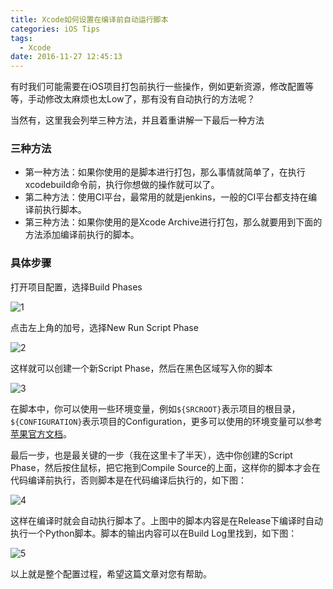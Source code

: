 ```yaml
---
title: Xcode如何设置在编译前自动运行脚本
categories: iOS Tips
tags:
  - Xcode
date: 2016-11-27 12:45:13
---
```


有时我们可能需要在iOS项目打包前执行一些操作，例如更新资源，修改配置等等，手动修改太麻烦也太Low了，那有没有自动执行的方法呢？

当然有，这里我会列举三种方法，并且着重讲解一下最后一种方法

### 三种方法

* 第一种方法：如果你使用的是脚本进行打包，那么事情就简单了，在执行xcodebuild命令前，执行你想做的操作就可以了。
* 第二种方法：使用CI平台，最常用的就是jenkins，一般的CI平台都支持在编译前执行脚本。
* 第三种方法：如果你使用的是Xcode Archive进行打包，那么就要用到下面的方法添加编译前执行的脚本。

### 具体步骤

打开项目配置，选择Build Phases

![1](http://oldblog.shicishuzhai.com/5335ab06bc21202c00fa0014d2df47a3.png)

点击左上角的加号，选择New Run Script Phase

![2](http://oldblog.shicishuzhai.com/63c4d36a01c97b137892fa32fb78a028.png)

这样就可以创建一个新Script Phase，然后在黑色区域写入你的脚本

![3](http://oldblog.shicishuzhai.com/f247183d1bc837e1d67ea5ae04281be5.png)

在脚本中，你可以使用一些环境变量，例如``${SRCROOT}``表示项目的根目录，``${CONFIGURATION}``表示项目的Configuration，更多可以使用的环境变量可以参考[苹果官方文档](https://developer.apple.com/legacy/library/documentation/DeveloperTools/Reference/XcodeBuildSettingRef/0-Introduction/introduction.html#//apple_ref/doc/uid/TP40003931-CH1-SW1)。

最后一步，也是最关键的一步（我在这里卡了半天），选中你创建的Script Phase，然后按住鼠标，把它拖到Compile Source的上面，这样你的脚本才会在代码编译前执行，否则脚本是在代码编译后执行的，如下图：

![4](http://oldblog.shicishuzhai.com/d44a9e7f77e737fce5826e39d74a3d9d.png)

这样在编译时就会自动执行脚本了。上图中的脚本内容是在Release下编译时自动执行一个Python脚本。脚本的输出内容可以在Build Log里找到，如下图：

![5](http://oldblog.shicishuzhai.com/7bef4677d75f71376b834102880f364b.png)

以上就是整个配置过程，希望这篇文章对您有帮助。
